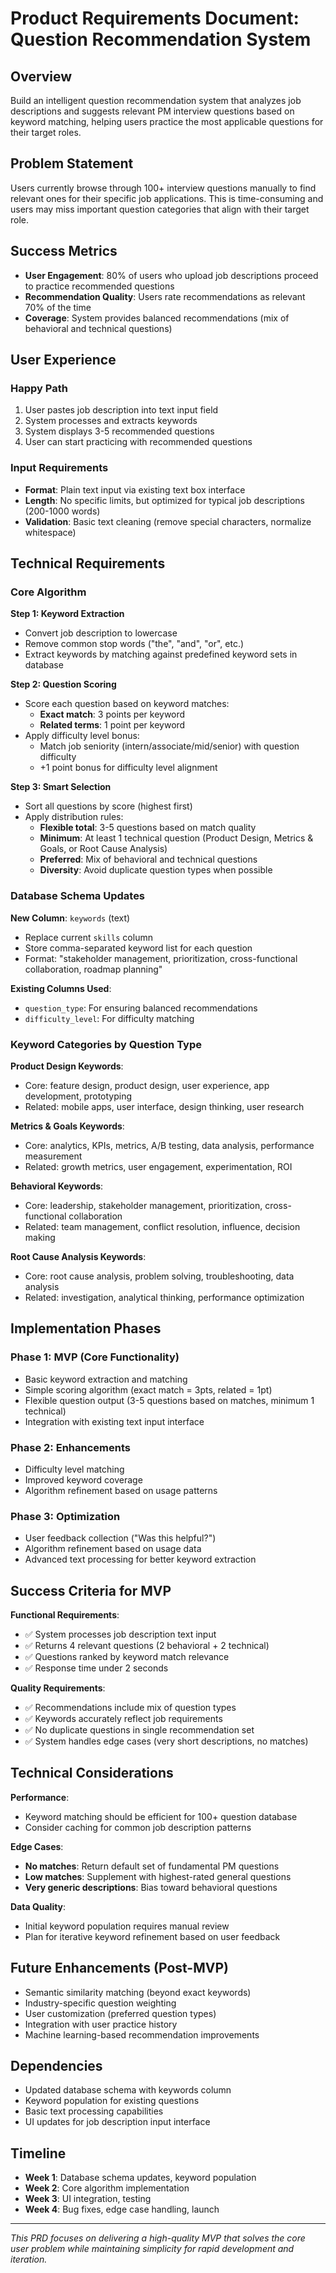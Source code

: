 # Product Requirements Document: Question Recommendation System

## Overview
Build an intelligent question recommendation system that analyzes job descriptions and suggests relevant PM interview questions based on keyword matching, helping users practice the most applicable questions for their target roles.

## Problem Statement
Users currently browse through 100+ interview questions manually to find relevant ones for their specific job applications. This is time-consuming and users may miss important question categories that align with their target role.

## Success Metrics
- **User Engagement**: 80% of users who upload job descriptions proceed to practice recommended questions
- **Recommendation Quality**: Users rate recommendations as relevant 70% of the time
- **Coverage**: System provides balanced recommendations (mix of behavioral and technical questions)

## User Experience

### Happy Path
1. User pastes job description into text input field
2. System processes and extracts keywords
3. System displays 3-5 recommended questions
4. User can start practicing with recommended questions

### Input Requirements
- **Format**: Plain text input via existing text box interface
- **Length**: No specific limits, but optimized for typical job descriptions (200-1000 words)
- **Validation**: Basic text cleaning (remove special characters, normalize whitespace)

## Technical Requirements

### Core Algorithm

**Step 1: Keyword Extraction**
- Convert job description to lowercase
- Remove common stop words ("the", "and", "or", etc.)
- Extract keywords by matching against predefined keyword sets in database

**Step 2: Question Scoring**
- Score each question based on keyword matches:
  - **Exact match**: 3 points per keyword
  - **Related terms**: 1 point per keyword
- Apply difficulty level bonus:
  - Match job seniority (intern/associate/mid/senior) with question difficulty
  - +1 point bonus for difficulty level alignment

**Step 3: Smart Selection**
- Sort all questions by score (highest first)
- Apply distribution rules:
  - **Flexible total**: 3-5 questions based on match quality
  - **Minimum**: At least 1 technical question (Product Design, Metrics & Goals, or Root Cause Analysis)
  - **Preferred**: Mix of behavioral and technical questions
  - **Diversity**: Avoid duplicate question types when possible

### Database Schema Updates

**New Column**: `keywords` (text)
- Replace current `skills` column
- Store comma-separated keyword list for each question
- Format: "stakeholder management, prioritization, cross-functional collaboration, roadmap planning"

**Existing Columns Used**:
- `question_type`: For ensuring balanced recommendations
- `difficulty_level`: For difficulty matching

### Keyword Categories by Question Type

**Product Design Keywords**:
- Core: feature design, product design, user experience, app development, prototyping
- Related: mobile apps, user interface, design thinking, user research

**Metrics & Goals Keywords**:
- Core: analytics, KPIs, metrics, A/B testing, data analysis, performance measurement
- Related: growth metrics, user engagement, experimentation, ROI

**Behavioral Keywords**:
- Core: leadership, stakeholder management, prioritization, cross-functional collaboration
- Related: team management, conflict resolution, influence, decision making

**Root Cause Analysis Keywords**:
- Core: root cause analysis, problem solving, troubleshooting, data analysis
- Related: investigation, analytical thinking, performance optimization

## Implementation Phases

### Phase 1: MVP (Core Functionality)
- Basic keyword extraction and matching
- Simple scoring algorithm (exact match = 3pts, related = 1pt)
- Flexible question output (3-5 questions based on matches, minimum 1 technical)
- Integration with existing text input interface

### Phase 2: Enhancements
- Difficulty level matching
- Improved keyword coverage
- Algorithm refinement based on usage patterns

### Phase 3: Optimization
- User feedback collection ("Was this helpful?")
- Algorithm refinement based on usage data
- Advanced text processing for better keyword extraction

## Success Criteria for MVP

**Functional Requirements**:
- ✅ System processes job description text input
- ✅ Returns 4 relevant questions (2 behavioral + 2 technical)
- ✅ Questions ranked by keyword match relevance
- ✅ Response time under 2 seconds

**Quality Requirements**:
- ✅ Recommendations include mix of question types
- ✅ Keywords accurately reflect job requirements
- ✅ No duplicate questions in single recommendation set
- ✅ System handles edge cases (very short descriptions, no matches)

## Technical Considerations

**Performance**:
- Keyword matching should be efficient for 100+ question database
- Consider caching for common job description patterns

**Edge Cases**:
- **No matches**: Return default set of fundamental PM questions
- **Low matches**: Supplement with highest-rated general questions
- **Very generic descriptions**: Bias toward behavioral questions

**Data Quality**:
- Initial keyword population requires manual review
- Plan for iterative keyword refinement based on user feedback

## Future Enhancements (Post-MVP)
- Semantic similarity matching (beyond exact keywords)
- Industry-specific question weighting
- User customization (preferred question types)
- Integration with user practice history
- Machine learning-based recommendation improvements

## Dependencies
- Updated database schema with keywords column
- Keyword population for existing questions
- Basic text processing capabilities
- UI updates for job description input interface

## Timeline
- **Week 1**: Database schema updates, keyword population
- **Week 2**: Core algorithm implementation
- **Week 3**: UI integration, testing
- **Week 4**: Bug fixes, edge case handling, launch

---

*This PRD focuses on delivering a high-quality MVP that solves the core user problem while maintaining simplicity for rapid development and iteration.*